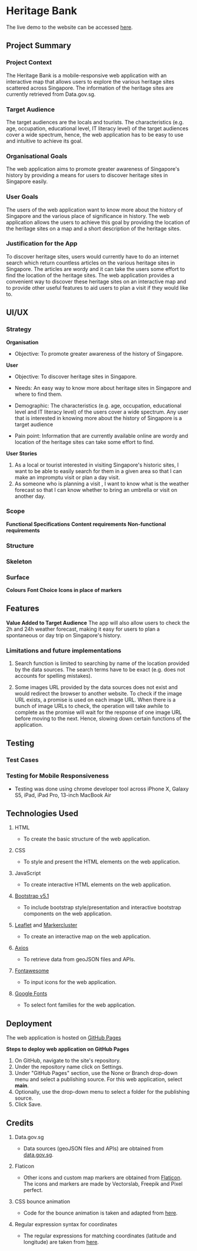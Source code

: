 # Heritage Bank
The live demo to the website can be accessed [here](https://nanometre.github.io/historic-site-finder-tgc-proj1/#).


## Project Summary

### Project Context

The Heritage Bank is a mobile-responsive web application with an interactive map that allows users to explore the various heritage sites scattered across Singapore. The information of the heritage sites are currently retrieved from Data.gov.sg.

### Target Audience

The target audiences are the locals and tourists. The characteristics (e.g. age, occupation, educational level, IT literacy level) of the target audiences cover a wide spectrum, hence, the web application has to be easy to use and intuitive to achieve its goal. 

### Organisational Goals

The web application aims to promote greater awareness of Singapore's history by providing a means for users to discover heritage sites in Singapore easily.

### User Goals

The users of the web application want to know more about the history of Singapore and the various place of significance in history. The web application allows the users to achieve this goal by providing the location of the heritage sites on a map and a short description of the heritage sites.

### Justification for the App

To discover heritage sites, users would currently have to do an internet search which return countless articles on the various heritage sites in Singapore. The articles are wordy and it can take the users some effort to find the location of the heritage sites. The web application provides a convenient way to discover these heritage sites on an interactive map and to provide other useful features to aid users to plan a visit if they would like to.


## UI/UX

### Strategy

**Organisation**
* Objective: To promote greater awareness of the history of Singapore.

**User**
* Objective: To discover heritage sites in Singapore.

* Needs: An easy way to know more about heritage sites in Singapore and where to find them.

* Demographic: The characteristics (e.g. age, occupation, educational level and IT literacy level) of the users cover a wide spectrum. Any user that is interested in knowing more about the history of Singapore is a target audience

* Pain point: Information that are currently available online are wordy and location of the heritage sites can take some effort to find.

**User Stories**
1. As a local or tourist interested in visiting Singapore's historic sites, I want to be able to easily search for them in a given area so that I can make an impromptu visit or plan a day visit.
2. As someone who is planning a visit , I want to know what is the weather forecast so that I can know whether to bring an umbrella or visit on another day.

### Scope
**Functional Specifications**
**Content requirements**
**Non-functional requirements**
### Structure
### Skeleton
### Surface
**Colours**
**Font Choice**
**Icons in place of markers**


## Features
**Value Added to Target Audience**
The app will also allow users to check the 2h and 24h weather forecast, making it easy for users to plan a spontaneous or day trip on Singapore's history.

### Limitations and future implementations
1. Search function is limited to searching by name of the location provided by the data sources. The search terms have to be exact (e.g. does not accounts for spelling mistakes).

2. Some images URL provided by the data sources does not exist and would redirect the browser to another website. To check if the image URL exists, a promise is used on each image URL. When there is a bunch of image URLs to check, the operation will take awhile to complete as the promise will wait for the response of one image URL before moving to the next. Hence, slowing down certain functions of the application.


## Testing

### Test Cases

### Testing for Mobile Responsiveness
 * Testing was done using chrome developer tool across iPhone X, Galaxy S5, iPad, iPad Pro, 13-inch MacBook Air


## Technologies Used
1. HTML 
    - To create the basic structure of the web application.

2. CSS 
    - To style and present the HTML elements on the web application.

3. JavaScript
    - To create interactive HTML elements on the web application.

4. [Bootstrap v5.1](https://getbootstrap.com/docs/5.1/getting-started/introduction/) 
    - To include bootstrap style/presentation and interactive bootstrap components on the web application. 

5. [Leaflet](https://leafletjs.com/) and [Markercluster](https://github.com/Leaflet/Leaflet.markercluster) 
    - To create an interactive map on the web application.

6. [Axios](https://github.com/axios/axios)
    - To retrieve data from geoJSON files and APIs.

7. [Fontawesome](https://fontawesome.com/icons)
    - To input icons for the web application.

8. [Google Fonts](https://fonts.google.com/)
    - To select font families for the web application.


## Deployment
The web application is hosted on [GitHub Pages](https://pages.github.com/)

**Steps to deploy web application on GitHub Pages**
1. On GitHub, navigate to the site's repository.
2. Under the repository name click on Settings.
3. Under "GitHub Pages" section, use the None or Branch drop-down menu and select a publishing source. For this web application, select **main**.
4. Optionally, use the drop-down menu to select a folder for the publishing source.
5. Click Save.


## Credits
1. Data.gov.sg
    - Data sources (geoJSON files and APIs) are obtained from [data.gov.sg](https://data.gov.sg/).

2. Flaticon
    - Other icons and custom map markers are obtained from [Flaticon](https://www.flaticon.com/). The icons and markers are made by Vectorslab, Freepik and Pixel perfect. 

3. CSS bounce animation
    - Code for the bounce animation is taken and adapted from [here](https://css-tricks.com/making-css-animations-feel-natural/).

4. Regular expression syntax for coordinates 
    - The regular expressions for matching coordinates (latitude and longitude) are taken from [here](https://stackoverflow.com/questions/3518504/regular-expression-for-matching-latitude-longitude-coordinates).